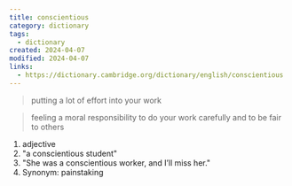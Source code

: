 ```yaml
---
title: conscientious
category: dictionary
tags:
  - dictionary
created: 2024-04-07
modified: 2024-04-07
links:
  - https://dictionary.cambridge.org/dictionary/english/conscientious
---
```


>putting a lot of effort into your work

>feeling a moral responsibility to do your work carefully and to be fair to others

1. adjective
2. "a conscientious student"
3. "She was a conscientious worker, and I’ll miss her."
4. Synonym: painstaking
